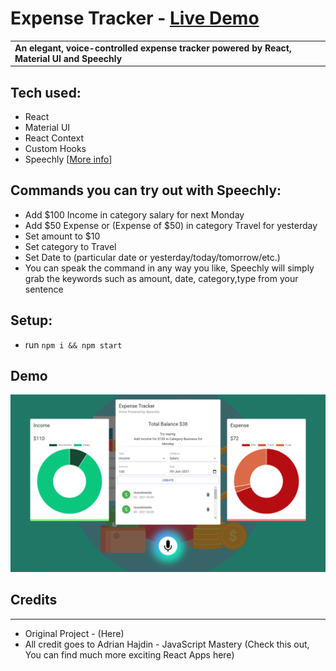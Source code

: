 # Expense Tracker - <a href="https://track-your-expense-with-speechly.netlify.app/" target="_blank">Live Demo</a>

<table>
<tr>
<td>
  <b>An elegant, voice-controlled expense tracker powered by React, Material UI and Speechly</b>
</td>
</tr>
</table>

## Tech used:
- React
- Material UI
- React Context
- Custom Hooks
- Speechly [<a href="https://www.speechly.com/" target="_blank">More info</a>]

## Commands you can try out with Speechly:
- Add $100 Income in category salary for next Monday
- Add $50 Expense or (Expense of $50) in category Travel for yesterday
- Set amount to $10
- Set category to Travel
- Set Date to (particular date or yesterday/today/tomorrow/etc.)
- You can speak the command in any way you like, Speechly will simply grab the keywords such as amount, date, category,type from your sentence

## Setup:

- run <code>npm i && npm start</code>

## Demo 

<img src="./image.png">

## Credits
<hr>

- Original Project - (<a src="https://github.com/adrianhajdin/speechly_expense_tracker_project">Here</a>)
- All credit goes to Adrian Hajdin - JavaScript Mastery (<a src="https://github.com/adrianhajdin">Check this out, You can find much more exciting React Apps here</a>)
